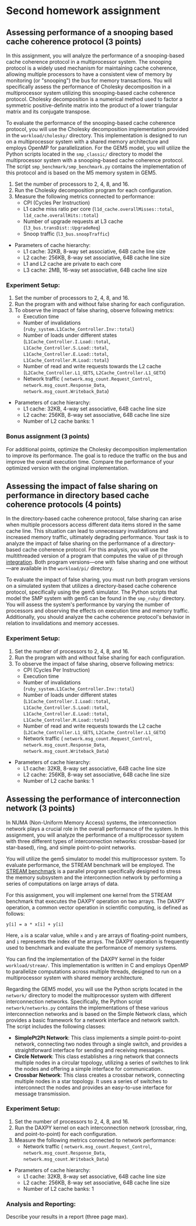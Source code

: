 # Second homework assignment


## Assessing performance of a snooping based cache coherence protocol (3 points)

In this assignment, you will analyze the performance of a snooping-based cache coherence protocol in a multiprocessor system. The snooping protocol is a widely used mechanism for maintaining cache coherence, allowing multiple processors to have a consistent view of memory by monitoring (or "snooping") the bus for memory transactions. You will specifically assess the performance of Cholesky decomposition in a multiprocessor system utilizing this snooping-based cache coherence protocol. Cholesky decomposition is a numerical method used to factor a symmetric positive-definite matrix into the product of a lower triangular matrix and its conjugate transpose.

To evaluate the performance of the snooping-based cache coherence protocol, you will use the Cholesky decomposition implementation provided in the `workload/cholesky/` directory. This implementation is designed to run on a multiprocessor system with a shared memory architecture and employs OpenMP for parallelization. For the GEM5 model, you will utilize the Python scripts located in the `smp_classic/` directory to model the multiprocessor system with a snooping-based cache coherence protocol. The script `smp_benchmark/smp_benchmark.py` contains the implementation of this protocol and is based on the M5 memory system in GEM5.

1. Set the number of processors to 2, 4, 8, and 16.
2. Run the Cholesky decomposition program for each configuration.
3. Measure the following metrics connected to performance:
   - CPI (Cycles Per Instruction)
   - L1 cache miss ratio per core (`l1d_cache.overallMisses::total`, `l1d_cache.overallHits::total`)
   - Number of upgrade requests at L3 cache (`l3_bus.transDist::UpgradeReq`)
   - Snoop traffic (`l3_bus.snoopTraffic`)


- Parameters of cache hierarchy:
   - L1 cache: 32KB, 8-way set associative, 64B cache line size
   - L2 cache: 256KB, 8-way set associative, 64B cache line size 
   - L1 and L2 cache are private to each core
   - L3 cache: 2MB, 16-way set associative, 64B cache line size


### Experiment Setup:

1. Set the number of processors to 2, 4, 8, and 16.
2. Run the program with and without false sharing for each configuration.
3. To observe the impact of false sharing, observe following metrics:
   - Execution time
   - Number of invalidations (`ruby_system.L1Cache_Controller.Inv::total`)
   - Number of loads under different states (`L1Cache_Controller.I.Load::total`, `L1Cache_Controller.S.Load::total`, `L1Cache_Controller.E.Load::total`, `L1Cache_Controller.M.Load::total`)
   - Number of read and write requests towards the L2 cache (`L2Cache_Controller.L1_GETS`, `L2Cache_Controller.L1_GETX`)
   - Network traffic ( `network.msg_count.Request_Control`, `network.msg_count.Response_Data`, `network.msg_count.Writeback_Data`)

- Parameters of cache hierarchy:
  - L1 cache: 32KB, 4-way set associative, 64B cache line size
  - L2 cache: 256KB, 8-way set associative, 64B cache line size
  - Number of L2 cache banks: 1

### Bonus assignment (3 points)

For additional points, optimize the Cholesky decomposition implementation to improve its performance. The goal is to reduce the traffic on the bus and improve the overall execution time. Compare the performance of your optimized version with the original implementation. 

## Assessing the impact of false sharing on performance in directory based cache coherence protocols (4 points)

In the directory-based cache coherence protocol, false sharing can arise when multiple processors access different data items stored in the same cache line. This situation can lead to unnecessary invalidations and increased memory traffic, ultimately degrading performance. Your task is to analyze the impact of false sharing on the performance of a directory-based cache coherence protocol. For this analysis, you will use the multithreaded version of a program that computes the value of pi through [integration](https://arielortiz.info/apps/s201911/tc2006/notes_computing_pi/). Both program versions—one with false sharing and one without—are available in the `workload/pi/` directory. 

To evaluate the impact of false sharing, you must run both program versions on a simulated system that utilizes a directory-based cache coherence protocol, specifically using the gem5 simulator. The Python scripts that model the SMP system with gem5 can be found in the `smp_ruby/` directory. You will assess the system's performance by varying the number of processors and observing the effects on execution time and memory traffic. Additionally, you should analyze the cache coherence protocol's behavior in relation to invalidations and memory accesses.

### Experiment Setup:

1. Set the number of processors to 2, 4, 8, and 16.
2. Run the program with and without false sharing for each configuration.
3. To observe the impact of false sharing, observe following metrics:
   - CPI (Cycles Per Instruction)
   - Execution time
   - Number of invalidations (`ruby_system.L1Cache_Controller.Inv::total`)
   - Number of loads under different states (`L1Cache_Controller.I.Load::total`, `L1Cache_Controller.S.Load::total`, `L1Cache_Controller.E.Load::total`, `L1Cache_Controller.M.Load::total`)
   - Number of read and write requests towards the L2 cache (`L2Cache_Controller.L1_GETS`, `L2Cache_Controller.L1_GETX`)
   - Network traffic ( `network.msg_count.Request_Control`, `network.msg_count.Response_Data`, `network.msg_count.Writeback_Data`)

- Parameters of cache hierarchy:
  - L1 cache: 32KB, 8-way set associative, 64B cache line size
  - L2 cache: 256KB, 8-way set associative, 64B cache line size
  - Number of L2 cache banks: 1



## Assessing the performance of interconnection network (3 points)

In NUMA (Non-Uniform Memory Access) systems, the interconnection network plays a crucial role in the overall performance of the system. In this assignment, you will analyze the performance of a multiprocessor system with three different types of interconnection networks: crossbar-based (or star-based), ring, and simple point-to-point networks.

You will utilize the gem5 simulator to model this multiprocessor system. To evaluate performance, the STREAM benchmark will be employed. The [STREAM benchmark](https://www.amd.com/en/developer/zen-software-studio/applications/spack/stream-benchmark.html) is a parallel program specifically designed to stress the memory subsystem and the interconnection network by performing a series of computations on large arrays of data.

For this assignment, you will implement one kernel from the STREAM benchmark that executes the DAXPY operation on two arrays. The DAXPY operation, a common vector operation in scientific computing, is defined as follows:

```
y[i] = a * x[i] + y[i]
```

Here, `a` is a scalar value, while `x` and `y` are arrays of floating-point numbers, and `i` represents the index of the arrays. The DAXPY operation is frequently used to benchmark and evaluate the performance of memory systems.

You can find the implementation of the DAXPY kernel in the folder `workload/stream/`. This implementation is written in C and employs OpenMP to parallelize computations across multiple threads, designed to run on a multiprocessor system with shared memory architecture.

Regarding the GEM5 model, you will use the Python scripts located in the `network/` directory to model the multiprocessor system with different interconnection networks. Specifically, the Python script `network/networks.py` contains the implementations of these various interconnection networks and is based on the Simple Network class, which provides a basic framework for a network interface and network switch. The script includes the following classes:

- **SimplePt2Pt Network**: This class implements a simple point-to-point network, connecting two nodes through a single switch, and provides a straightforward interface for sending and receiving messages.
- **Circle Network**: This class establishes a ring network that connects multiple nodes in a circular topology, utilizing a series of switches to link the nodes and offering a simple interface for communication.
- **Crossbar Network**: This class creates a crossbar network, connecting multiple nodes in a star topology. It uses a series of switches to interconnect the nodes and provides an easy-to-use interface for message transmission.

### Experiment Setup:
1. Set the number of processors to 2, 4, 8, and 16.
2. Run the DAXPY kernel on each interconnection network (crossbar, ring, and point-to-point) for each configuration.
3. Measure the following metrics connected to network performance:
   - Network traffic ( `network.msg_count.Request_Control`, `network.msg_count.Response_Data`, `network.msg_count.Writeback_Data`)

- Parameters of cache hierarchy:
  - L1 cache: 32KB, 8-way set associative, 64B cache line size
  - L2 cache: 256KB, 8-way set associative, 64B cache line size
  - Number of L2 cache banks: 1

### Analysis and Reporting:
Describe your results in a report (three page max).
